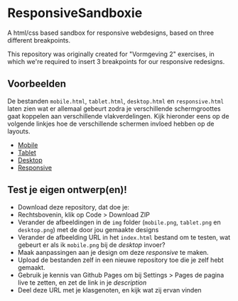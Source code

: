 # ResponsiveSandboxie
A html/css based sandbox for responsive webdesigns, based on three different breakpoints.

This repository was originally created for "Vormgeving 2" exercises, in which we're required to insert 3 breakpoints for our responsive redesigns.

## Voorbeelden

De bestanden `mobile.html`, `tablet.html`, `desktop.html` en `responsive.html` laten zien wat er allemaal gebeurt zodra je verschillende schermgroottes gaat koppelen aan verschillende vlakverdelingen. Kijk hieronder eens op de volgende linkjes hoe de verschillende schermen invloed hebben op de layouts.

 - [Mobile](https://roberrrt-s.github.io/ResponsiveSandboxie/mobile.html)
 - [Tablet](https://roberrrt-s.github.io/ResponsiveSandboxie/tablet.html)
 - [Desktop](https://roberrrt-s.github.io/ResponsiveSandboxie/desktop.html)
 - [Responsive](https://roberrrt-s.github.io/ResponsiveSandboxie/responsive.html)

## Test je eigen ontwerp(en)!

 - Download deze repository, dat doe je:
 - Rechtsbovenin, klik op Code > Download ZIP
 - Verander de afbeeldingen in de `img` folder (`mobile.png`, `tablet.png` en `desktop.png`) met de door jou gemaakte designs
 - Verander de afbeelding URL in het `index.html` bestand om te testen, wat gebeurt er als ik `mobile.png` bij de *desktop* invoer?
 - Maak aanpassingen aan je design om deze _responsive_ te maken.
 - Upload de bestanden zelf in een nieuwe repository toe die je zelf hebt gemaakt.
 - Gebruik je kennis van Github Pages om bij Settings > Pages de pagina live te zetten, en zet de link in je _description_
 - Deel deze URL met je klasgenoten, en kijk wat zij ervan vinden

